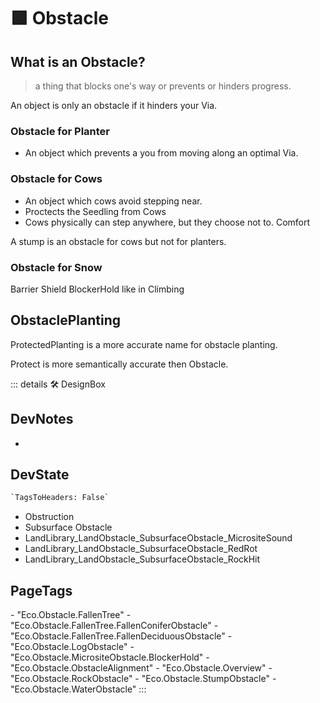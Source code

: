 
# 🟩  <eco>Obstacle</eco>

## What is an Obstacle?

> a thing that blocks one's way or prevents or hinders progress.

An object is only an obstacle if it hinders your Via.

### Obstacle for Planter

- An object which prevents a you from moving along an optimal Via.

### Obstacle for Cows

- An object which cows avoid stepping near.
- Proctects the Seedling from Cows
- Cows physically can step anywhere, but they choose not to. Comfort

A stump is an obstacle for cows but not for planters.

### Obstacle for Snow

Barrier
Shield
<eco>BlockerHold</eco> like in Climbing

## ObstaclePlanting

ProtectedPlanting is a more accurate name for obstacle planting.

Protect is more semantically accurate then Obstacle.

::: details 🛠 <dev>DesignBox</dev>

## DevNotes

-

## DevState

```py
`TagsToHeaders: False`
```

- Obstruction
- Subsurface Obstacle
- LandLibrary_LandObstacle_SubsurfaceObstacle_MicrositeSound
- LandLibrary_LandObstacle_SubsurfaceObstacle_RedRot
- LandLibrary_LandObstacle_SubsurfaceObstacle_RockHit

<h2>PageTags</h2>
- "Eco.Obstacle.FallenTree"
- "Eco.Obstacle.FallenTree.FallenConiferObstacle"
- "Eco.Obstacle.FallenTree.FallenDeciduousObstacle"
- "Eco.Obstacle.LogObstacle"
- "Eco.Obstacle.MicrositeObstacle.BlockerHold"
- "Eco.Obstacle.ObstacleAlignment"
- "Eco.Obstacle.Overview"
- "Eco.Obstacle.RockObstacle"
- "Eco.Obstacle.StumpObstacle"
- "Eco.Obstacle.WaterObstacle"
:::
